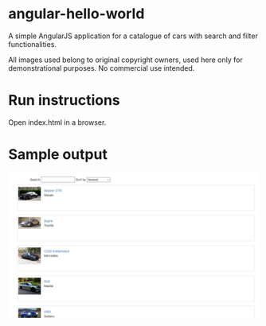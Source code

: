 # angular-hello-world
A simple AngularJS application for a catalogue of cars with search and filter functionalities.


All images used belong to original copyright owners, used here only for demonstrational purposes. No commercial use intended.

Run instructions
================

Open index.html in a browser.

Sample output
=============

![alt text](https://github.com/sudarsanan-bs/angular-hello-world/blob/master/main_page.PNG)

